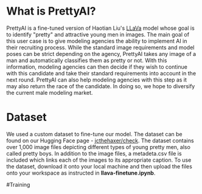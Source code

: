 # What is PrettyAI?

PrettyAI is a fine-tuned version of Haotian Liu's [LLaVa](https://github.com/haotian-liu/LLaVA) model whose goal is to identify "pretty" and attractive young men in images. The main goal of this user case is to give modeling agencies the ability to implement AI in their recruiting process. While the standard image requirements and model poses can be strict depending on the agency, PrettyAI takes any image of a man and automatically classifies them as pretty or not. With this information, modeling agencies can then decide if they wish to continue with this candidate and take their standard requirements into account in the next round. PrettyAI can also help modeling agencies with this step as it may also return the race of the candidate. In doing so, we hope to diversify the current male modeling market.

# Dataset

We used a custom dataset to fine-tune our model. The dataset can be found on our Hugging Face page - [jcthehaxer/check](https://huggingface.co/datasets/jcthehaxer/check). The dataset contains over 1,000 image files depicting different types of young pretty men, also called pretty boys. In addition to the image files, a metadeta.csv file is included which links each of the images to its appropriate caption. To use the dataset, download it onto your local machine and then upload the files onto your workspace as instructed in **llava-finetune.ipynb**.

#Training

